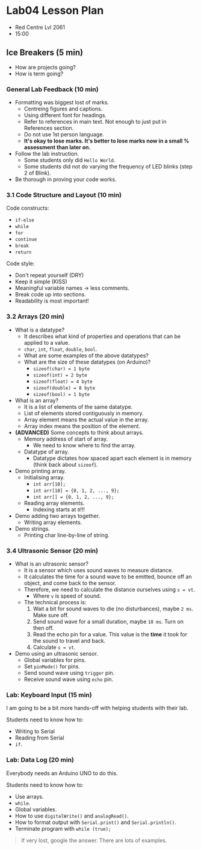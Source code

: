 # Lab04 Lesson Plan

- Red Centre Lvl 2061
- 15:00

## Ice Breakers (5 min)

- How are projects going?
- How is term going?

### General Lab Feedback (10 min)

- Formatting was biggest lost of marks.
    - Centreing figures and captions.
    - Using different font for headings.
    - Refer to references in main text. Not enough to just put in References section.
    - Do not use 1st person language.
    - **It's okay to lose marks. It's better to lose marks now in a small % assessment than later on.**
- Follow the lab instruction.
    - Some students only did `Hello World`.
    - Some students did not do varying the frequency of LED blinks (step 2 of Blink).
- Be thorough in proving your code works.

### 3.1 Code Structure and Layout (10 min)

Code constructs:
- `if-else`
- `while`
- `for`
- `continue`
- `break`
- `return`

Code style:
- Don't repeat yourself (DRY)
- Keep it simple (KISS)
- Meaningful variable names -> less comments.
- Break code up into sections.
- Readability is most important!

### 3.2 Arrays (20 min)

- What is a datatype?
    - It describes what kind of properties and operations that can be applied to a value.
    - `char`, `int`, `float`, `double`, `bool`.
    - What are some examples of the above datatypes?
    - What are the size of these datatypes (on Arduino)?
        - `sizeof(char) = 1 byte`
        - `sizeof(int) = 2 byte`
        - `sizeof(float) = 4 byte`
        - `sizeof(double) = 8 byte`
        - `sizeof(bool) = 1 byte`
- What is an array?
    - It is a list of elements of the same datatype.
    - List of elements stored contiguously in memory.
    - Array element means the actual value in the array.
    - Array index means the position of the element.
- **(ADVANCED)** Some concepts to think about arrays.
    - Memory address of start of array.
        - We need to know where to find the array.
    - Datatype of array.
        - Datatype dictates how spaced apart each element is in memory (think back about `sizeof`).
- Demo printing array.
    - Initialising array.
        - `int arr[10];`
        - `int arr[10] = {0, 1, 2, ..., 9};`
        - `int arr[] = {0, 1, 2, ..., 9};`
    - Reading array elements.
        - Indexing starts at `0`!!!
- Demo adding two arrays together.
    - Writing array elements.
- Demo strings.
    - Printing char line-by-line of string.

### 3.4 Ultrasonic Sensor (20 min)

- What is an ultrasonic sensor?
    - It is a sensor which uses sound waves to measure distance.
    - It calculates the time for a sound wave to be emitted, bounce off an object, and come back to the sensor.
    - Therefore, we need to calculate the distance ourselves using `s = vt`.
        - Where `v` is speed of sound.
    - The technical process is:
        1. Wait a bit for sound waves to die (no disturbances), maybe `2 ms`. Make sure off.
        1. Send sound wave for a small duration, maybe `10 ms`. Turn on then off.
        1. Read the echo pin for a value. This value is the **time** it took for the sound to travel and back.
        1. Calculate `s = vt`.
- Demo using an ultrasonic sensor.
    - Global variables for pins.
    - Set `pinMode()` for pins.
    - Send sound wave using `trigger` pin.
    - Receive sound wave using `echo` pin.

### Lab: Keyboard Input (15 min)

I am going to be a bit more hands-off with helping students with their lab.

Students need to know how to:
- Writing to Serial
- Reading from Serial
- `if`.

### Lab: Data Log (20 min)

Everybody needs an Arduino UNO to do this.

Students need to know how to:
- Use arrays.
- `while`.
- Global variables.
- How to use `digitalWrite()` and `analogRead()`.
- How to format output with `Serial.print()` and `Serial.println()`.
- Terminate program with `while (true);`

> If very lost, google the answer. There are lots of examples.
